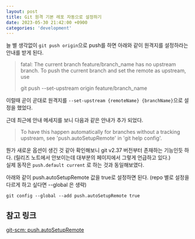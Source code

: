 ```yaml
---
layout: post
title: Git 원격 기본 레포 자동으로 설정하기
date: 2023-05-30 21:42:00 +0900
categories: 'development'
---
```


늘 별 생각없이 `git push origin`으로 push를 하면 아래와 같이 원격지를 설정하라는 안내를 받게 된다.

> fatal: The current branch feature/branch\_name has no upstream branch.
> To push the current branch and set the remote as upstream, use
> 
> git push --set-upstream origin feature/branch\_name

이럴때 곧이 곧대로 원격지를 `--set-upstream {remoteName} {branchName}`으로 설정을 했었다.

근데 최근에 안내 메세지를 보니 다음과 같은 안내가 추가 되었다.

> To have this happen automatically for branches without a tracking
> upstream, see 'push.autoSetupRemote' in 'git help config'.

뭔가 새로운 옵션이 생긴 것 같아 확인해보니 git v2.37 버전부터 존재하는 기능인듯 하다. (릴리즈 노트에서 안보이는데 대부분의 페이지에서 그렇게 언급하고 있다.)<br/>
실제 동작은 `push.default current` 로 하는 것과 동일해보였다.

아래와 같이 push.autoSetupRemote 값을 true로 설정하면 된다. (repo 별로 설정을 다르게 하고 싶다면 --global 은 생략)

```shell
git config --global --add push.autoSetupRemote true
```

## 참고 링크

[git-scm: push.autoSetupRemote](https://git-scm.com/docs/git-config#Documentation/git-config.txt-pushautoSetupRemote)
